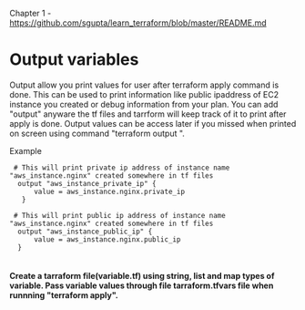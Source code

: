 Chapter 1  - https://github.com/sgupta/learn_terraform/blob/master/README.md
# Output variables

  Output allow you print values for user after terraform apply command is done. This can be used to print information like public   ipaddress of EC2 instance you created or debug information from your plan. You can add "output" anyware the tf files and tarrform will keep track of it to print after apply is done.
  Output values can be access later if you missed when printed on screen using command "terraform output <name>".
  
  Example
  
  ```
   # This will print private ip address of instance name "aws_instance.nginx" created somewhere in tf files
    output "aws_instance_private_ip" {
        value = aws_instance.nginx.private_ip
     }
    
   # This will print public ip address of instance name "aws_instance.nginx" created somewhere in tf files
    output "aws_instance_public_ip" {
        value = aws_instance.nginx.public_ip
    }
    
  ```


#### Create a tarraform file(variable.tf) using string, list and map types of variable. Pass variable values through file tarraform.tfvars file when runnning "terraform apply". 
